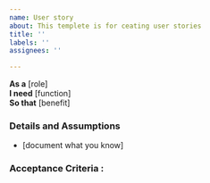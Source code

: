 ```yaml
---
name: User story
about: This templete is for ceating user stories
title: ''
labels: ''
assignees: ''

---
```


**As a** [role]  
 **I need** [function]  
**So that** [benefit]  

### Details and Assumptions
 * [document what you know]
       
### Acceptance Criteria :
